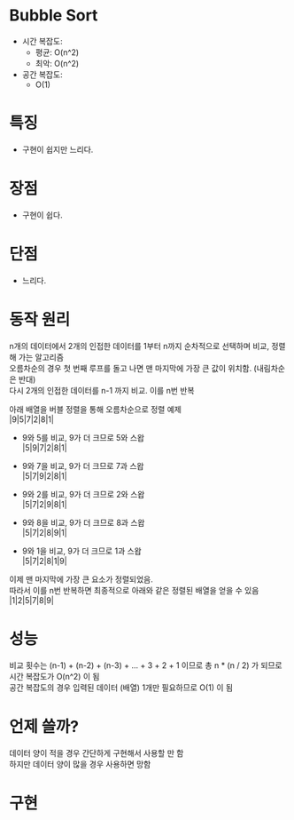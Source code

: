 # Bubble Sort
- 시간 복잡도:
  - 평균: O(n^2)
  - 최악: O(n^2)
- 공간 복잡도:
  - O(1)

# 특징
- 구현이 쉽지만 느리다.

# 장점
- 구현이 쉽다.

# 단점
- 느리다.

# 동작 원리
n개의 데이터에서 2개의 인접한 데이터를 1부터 n까지 순차적으로 선택하며 비교, 정렬해 가는 알고리즘<br>
오름차순의 경우 첫 번째 루프를 돌고 나면 맨 마지막에 가장 큰 값이 위치함. (내림차순은 반대)<br>
다시 2개의 인접한 데이터를 n-1 까지 비교. 이를 n번 반복

아래 배열을 버블 정렬을 통해 오름차순으로 정렬 예제<br>
|9|5|7|2|8|1|

- 9와 5를 비교, 9가 더 크므로 5와 스왑<br>
|5|9|7|2|8|1|

- 9와 7을 비교, 9가 더 크므로 7과 스왑<br>
|5|7|9|2|8|1|

- 9와 2를 비교, 9가 더 크므로 2와 스왑<br>
|5|7|2|9|8|1|

- 9와 8을 비교, 9가 더 크므로 8과 스왑<br>
|5|7|2|8|9|1|

- 9와 1을 비교, 9가 더 크므로 1과 스왑<br>
|5|7|2|8|1|9|

이제 맨 마지막에 가장 큰 요소가 정렬되었음.<br>
따라서 이를 n번 반복하면 최종적으로 아래와 같은 정렬된 배열을 얻을 수 있음<br>
|1|2|5|7|8|9|

# 성능
비교 횟수는 (n-1) + (n-2) + (n-3) + ... + 3 + 2 + 1 이므로 총 n * (n / 2) 가 되므로 시간 복잡도가 O(n^2) 이 됨<br>
공간 복잡도의 경우 입력된 데이터 (배열) 1개만 필요하므로 O(1) 이 됨

# 언제 쓸까?
데이터 양이 적을 경우 간단하게 구현해서 사용할 만 함<br>
하지만 데이터 양이 많을 경우 사용하면 망함<br>

# 구현
```java

```
